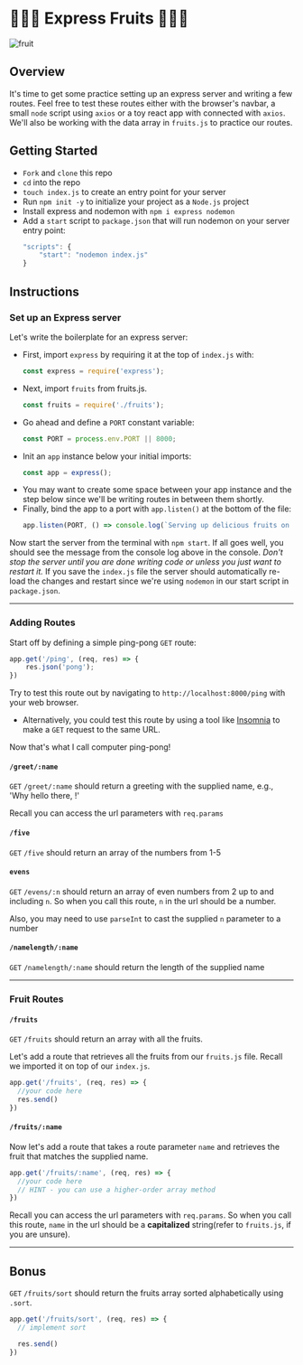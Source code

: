 # 🍍🍇🍐 Express Fruits 🍓🍌🥭

![fruit](https://s3.amazonaws.com/secretsaucefiles/photos/images/000/104/044/large/fruit-dancing-gif.gif?1485312342)

## Overview

It's time to get some practice setting up an express server and writing a few routes.  Feel free to test these routes either with the browser's navbar, a small `node` script using `axios` or a toy react app with connected with `axios`. We'll also be working with the data array in `fruits.js` to practice our routes.

## Getting Started

- `Fork` and `clone` this repo
- `cd` into the repo
- `touch index.js` to create an entry point for your server
- Run `npm init -y` to initialize your project as a `Node.js` project
- Install express and nodemon with `npm i express nodemon`
- Add a `start` script to `package.json` that will run nodemon on your server entry point:
	```js
	"scripts": {
		"start": "nodemon index.js"
	}
	```

## Instructions
### Set up an Express server

Let's write the boilerplate for an express server:

- First, import `express` by requiring it at the top of `index.js` with:
	```js
	const express = require('express');
	```
- Next, import `fruits` from fruits.js. 
	```js
	const fruits = require('./fruits');
	```
- Go ahead and define a `PORT` constant variable: 
	```js
	const PORT = process.env.PORT || 8000;
	```
- Init an `app` instance below your initial imports:
	```js
	const app = express();
	```
- You may want to create some space between your app instance and the step below since we'll be writing routes in between them shortly.
- Finally, bind the app to a port with `app.listen()` at the bottom of the file:
	```js
	app.listen(PORT, () => console.log(`Serving up delicious fruits on port ${PORT} 🍒`))
	```

Now start the server from the terminal with `npm start`. If all goes well, you should see the message from the console log above in the console.  _Don't stop the server until you are done writing code or unless you just want to restart it._ If you save the `index.js` file the server should automatically re-load the changes and restart since we're using `nodemon` in our start script in `package.json`.

___
### Adding Routes

Start off by defining a simple ping-pong `GET` route:

```js
app.get('/ping', (req, res) => {
	res.json('pong');
})
```

Try to test this route out by navigating to `http://localhost:8000/ping` with your web browser.
- Alternatively, you could test this route by using a tool like [Insomnia](https://insomnia.rest/) to make a `GET` request to the same URL.

Now that's what I call computer ping-pong!


#### `/greet/:name`

`GET` `/greet/:name` should return a greeting with the supplied name, e.g., 'Why hello there, <name>!'

Recall you can access the url parameters with `req.params`


#### `/five`

`GET` `/five` should return an array of the numbers from 1-5


#### `evens`
`GET` `/evens/:n` should return an array of even numbers from 2 up to and including `n`.  So when you call this route, `n` in the url should be a number.

Also, you may need to use `parseInt` to cast the supplied `n` parameter to a number


#### `/namelength/:name`

`GET` `/namelength/:name` should return the length of the supplied name

___
### Fruit Routes
#### `/fruits`

`GET` `/fruits` should return an array with all the fruits.

Let's add a route that retrieves all the fruits from our `fruits.js` file. Recall we imported it on top of our `index.js`.

```js
app.get('/fruits', (req, res) => {
  //your code here 
  res.send()
})
```


#### `/fruits/:name`

Now let's add a route that takes a route parameter `name` and retrieves the fruit that matches the supplied name. 
```js
app.get('/fruits/:name', (req, res) => {
  //your code here
  // HINT - you can use a higher-order array method 
})
```

Recall you can access the url parameters with `req.params`.
So when you call this route, `name` in the url should be a **capitalized** string(refer to `fruits.js`, if you are unsure).

___
## Bonus 

`GET` `/fruits/sort` should return the fruits array sorted alphabetically using `.sort`. 

```js
app.get('/fruits/sort', (req, res) => {
  // implement sort

  res.send()
})
```

